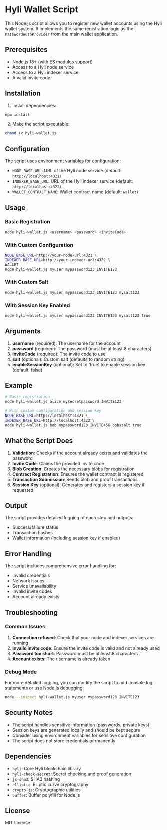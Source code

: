# Hyli Wallet Script

This Node.js script allows you to register new wallet accounts using the Hyli wallet system. It implements the same registration logic as the `PasswordAuthProvider` from the main wallet application.

## Prerequisites

- Node.js 18+ (with ES modules support)
- Access to a Hyli node service
- Access to a Hyli indexer service
- A valid invite code

## Installation

1. Install dependencies:
```bash
npm install
```

2. Make the script executable:
```bash
chmod +x hyli-wallet.js
```

## Configuration

The script uses environment variables for configuration:

- `NODE_BASE_URL`: URL of the Hyli node service (default: `http://localhost:4321`)
- `INDEXER_BASE_URL`: URL of the Hyli indexer service (default: `http://localhost:4322`)
- `WALLET_CONTRACT_NAME`: Wallet contract name (default: `wallet`)

## Usage

### Basic Registration

```bash
node hyli-wallet.js <username> <password> <inviteCode>
```

### With Custom Configuration

```bash
NODE_BASE_URL=http://your-node-url:4321 \
INDEXER_BASE_URL=http://your-indexer-url:4322 \
WALLET
node hyli-wallet.js myuser mypassword123 INVITE123
```

### With Custom Salt

```bash
node hyli-wallet.js myuser mypassword123 INVITE123 mysalt123
```

### With Session Key Enabled

```bash
node hyli-wallet.js myuser mypassword123 INVITE123 mysalt123 true
```

## Arguments

1. **username** (required): The username for the account
2. **password** (required): The password (must be at least 8 characters)
3. **inviteCode** (required): The invite code to use
4. **salt** (optional): Custom salt (defaults to random string)
5. **enableSessionKey** (optional): Set to 'true' to enable session key (default: false)

## Example

```bash
# Basic registration
node hyli-wallet.js alice mysecretpassword INVITE123

# With custom configuration and session key
NODE_BASE_URL=http://localhost:4321 \
INDEXER_BASE_URL=http://localhost:4322 \
node hyli-wallet.js bob mypassword123 INVITE456 bobssalt true
```

## What the Script Does

1. **Validation**: Checks if the account already exists and validates the password
2. **Invite Code**: Claims the provided invite code
3. **Blob Creation**: Creates the necessary blobs for registration
4. **Contract Registration**: Ensures the wallet contract is registered
5. **Transaction Submission**: Sends blob and proof transactions
6. **Session Key** (optional): Generates and registers a session key if requested

## Output

The script provides detailed logging of each step and outputs:

- Success/failure status
- Transaction hashes
- Wallet information (including session key if enabled)

## Error Handling

The script includes comprehensive error handling for:
- Invalid credentials
- Network issues
- Service unavailability
- Invalid invite codes
- Account already exists



## Troubleshooting

### Common Issues

1. **Connection refused**: Check that your node and indexer services are running
2. **Invalid invite code**: Ensure the invite code is valid and not already used
3. **Password too short**: Password must be at least 8 characters
4. **Account exists**: The username is already taken

### Debug Mode

For more detailed logging, you can modify the script to add console.log statements or use Node.js debugging:

```bash
node --inspect hyli-wallet.js myuser mypassword123 INVITE123
```

## Security Notes

- The script handles sensitive information (passwords, private keys)
- Session keys are generated locally and should be kept secure
- Consider using environment variables for sensitive configuration
- The script does not store credentials permanently

## Dependencies

- `hyli`: Core Hyli blockchain library
- `hyli-check-secret`: Secret checking and proof generation
- `js-sha3`: SHA3 hashing
- `elliptic`: Elliptic curve cryptography
- `crypto-js`: Cryptographic utilities
- `buffer`: Buffer polyfill for Node.js

## License

MIT License
